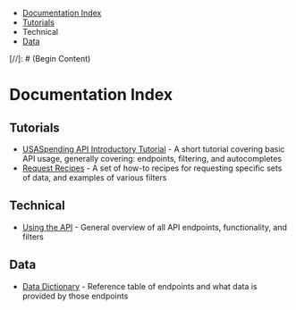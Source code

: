 <ul class="nav nav-stacked" id="sidebar">
  <li><a href="#documentation-index">Documentation Index</a></li>
  <li><a href="#tutorials">Tutorials</a></li>
  <li><a name="technical">Technical</a></li>
  <li><a href="#data">Data</a></li>
</ul>
[//]: # (Begin Content)

# Documentation Index <a name="documentation-index"></a>

## Tutorials <a name="tutorials"></a>
* [USASpending API Introductory Tutorial](/docs/intro-tutorial) - A short tutorial covering basic API usage, generally covering: endpoints, filtering, and autocompletes
* [Request Recipes](/docs/recipes) - A set of how-to recipes for requesting specific sets of data, and examples of various filters

## Technical <a name="technical"></a>
* [Using the API](/docs/using-the-api) - General overview of all API endpoints, functionality, and filters

## Data <a name="data"></a>
* [Data Dictionary](/docs/data-dictionary) - Reference table of endpoints and what data is provided by those endpoints
